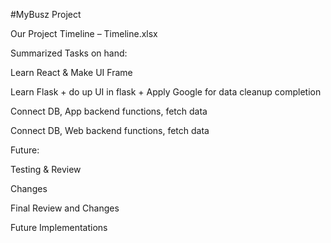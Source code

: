 #MyBusz Project

Our Project Timeline – Timeline.xlsx 

Summarized Tasks on hand:

Learn React & Make UI Frame

Learn Flask + do up UI in flask + Apply Google for data cleanup completion

Connect DB, App backend functions,  fetch data

Connect DB, Web backend functions,  fetch data


Future:

Testing & Review

Changes 

Final Review and Changes

Future Implementations

